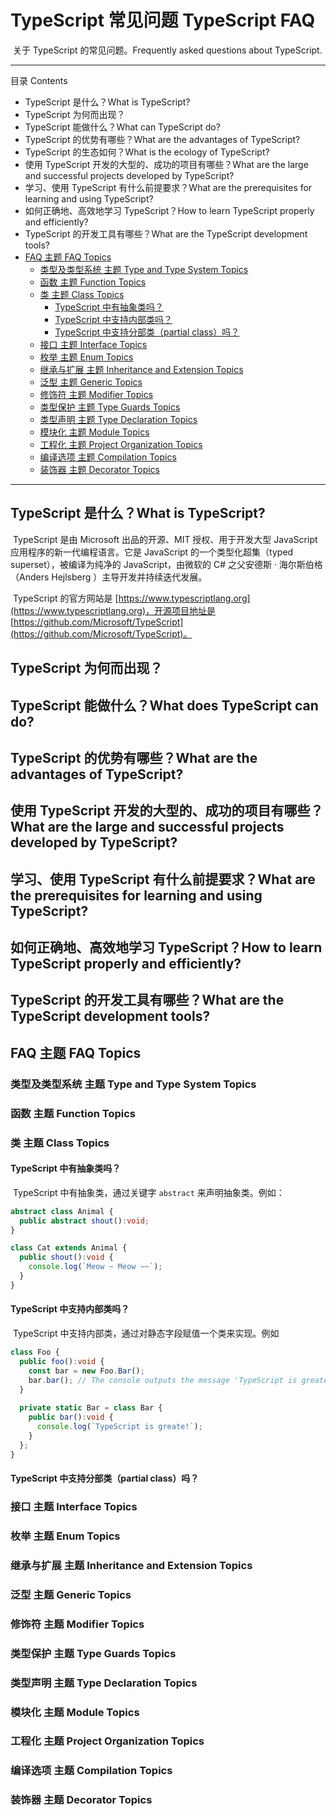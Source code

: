 # TypeScript 常见问题 TypeScript FAQ

​	关于 TypeScript 的常见问题。Frequently asked questions about TypeScript.

------

目录 Contents

- TypeScript 是什么？What is TypeScript?
- TypeScript 为何而出现？
- TypeScript 能做什么？What can TypeScript do?
- TypeScript 的优势有哪些？What are the advantages of TypeScript?
- TypeScript 的生态如何？What is the ecology of TypeScript?
- 使用 TypeScript 开发的大型的、成功的项目有哪些？What are the large and successful projects developed by TypeScript?
- 学习、使用 TypeScript 有什么前提要求？What are the prerequisites for learning and using TypeScript?
- 如何正确地、高效地学习 TypeScript？How to learn TypeScript properly and efficiently?
- TypeScript 的开发工具有哪些？What are the TypeScript development tools?
- [FAQ 主题 FAQ Topics](#faq-主题-faq-topics)
  - [类型及类型系统 主题 Type and Type System Topics](#类型及类型系统-主题-type-and-type-system-topics)
  - [函数 主题 Function Topics](#函数-主题-function-topics)
  - [类 主题 Class Topics](#类-主题-class-topics)
    - [TypeScript 中有抽象类吗？](#typescript-中有抽象类吗)
    - [TypeScript 中支持内部类吗？](#typescript-中支持内部类吗)
    - [TypeScript 中支持分部类（partial class）吗？](#typescript-中支持分部类partial-class吗)
  - [接口 主题 Interface Topics](#接口-主题-interface-topics)
  - [枚举 主题 Enum Topics](#枚举-主题-enum-topics)
  - [继承与扩展 主题 Inheritance and Extension Topics](#继承与扩展-主题-inheritance-and-extension-topics)
  - [泛型 主题 Generic Topics](#泛型-主题-generic-topics)
  - [修饰符 主题 Modifier Topics](#修饰符-主题-modifier-topics)
  - [类型保护 主题 Type Guards Topics](#类型保护-主题-type-guards-topics)
  - [类型声明 主题 Type Declaration Topics](#类型声明-主题-type-declaration-topics)
  - [模块化 主题 Module Topics](#模块化-主题-module-topics)
  - [工程化 主题 Project Organization Topics](#工程化-主题-project-organization-topics)
  - [编译选项 主题 Compilation Topics](#编译选项-主题-compilation-topics)
  - [装饰器 主题 Decorator Topics](#装饰器-主题-decorator-topics)

------

## TypeScript 是什么？What is TypeScript?

​	TypeScript 是由 Microsoft 出品的开源、MIT 授权、用于开发大型 JavaScript 应用程序的新一代编程语言。它是 JavaScript 的一个类型化超集（typed superset），被编译为纯净的 JavaScript，由微软的 C# 之父安德斯 · 海尔斯伯格（Anders Hejlsberg ）主导开发并持续迭代发展。

​	TypeScript 的官方网站是 [https://www.typescriptlang.org](https://www.typescriptlang.org)，开源项目地址是 [https://github.com/Microsoft/TypeScript](https://github.com/Microsoft/TypeScript)。

## TypeScript 为何而出现？

## TypeScript 能做什么？What does TypeScript can do?

## TypeScript 的优势有哪些？What are the advantages of TypeScript?

## 使用 TypeScript 开发的大型的、成功的项目有哪些？What are the large and successful projects developed by TypeScript?

## 学习、使用 TypeScript 有什么前提要求？What are the prerequisites for learning and using TypeScript?

## 如何正确地、高效地学习 TypeScript？How to learn TypeScript properly and efficiently?

## TypeScript 的开发工具有哪些？What are the TypeScript development tools?

## FAQ 主题 FAQ Topics

### 类型及类型系统 主题 Type and Type System Topics

### 函数 主题 Function Topics

### 类 主题 Class Topics

#### TypeScript 中有抽象类吗？

​	TypeScript 中有抽象类，通过关键字 `abstract` 来声明抽象类。例如：

```typescript
abstract class Animal {
  public abstract shout():void;
}

class Cat extends Animal {
  public shout():void {
    console.log(`Meow ~ Meow ~~`);
  }
}
```

#### TypeScript 中支持内部类吗？

​	TypeScript 中支持内部类，通过对静态字段赋值一个类来实现。例如

```typescript
class Foo {
  public foo():void {
    const bar = new Foo.Bar();
    bar.bar(); // The console outputs the message 'TypeScript is greate!'.
  }
  
  private static Bar = class Bar {
    public bar():void {
      console.log(`TypeScript is greate!`);
    }
  };
}
```



#### TypeScript 中支持分部类（partial class）吗？

### 接口 主题 Interface Topics

### 枚举 主题 Enum Topics

### 继承与扩展 主题 Inheritance and Extension Topics

### 泛型 主题 Generic Topics

### 修饰符 主题 Modifier Topics

### 类型保护 主题 Type Guards Topics

### 类型声明 主题 Type Declaration Topics

### 模块化 主题 Module Topics

### 工程化 主题 Project Organization Topics

### 编译选项 主题 Compilation Topics

### 装饰器 主题 Decorator Topics